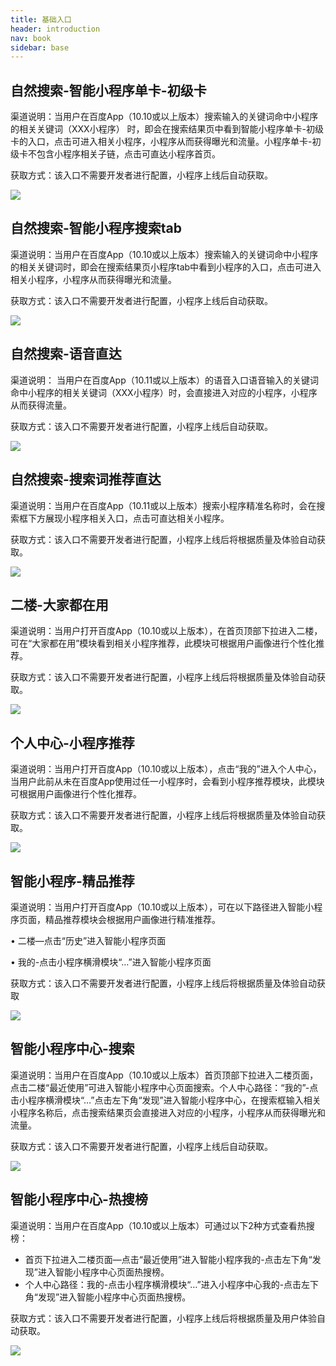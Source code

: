 ```yaml
---
title: 基础入口
header: introduction
nav: book
sidebar: base
---
```



## 自然搜索-智能小程序单卡-初级卡

渠道说明：当用户在百度App（10.10或以上版本）搜索输入的关键词命中小程序的相关关键词（XXX小程序） 时，即会在搜索结果页中看到智能小程序单卡-初级卡的入口，点击可进入相关小程序，小程序从而获得曝光和流量。小程序单卡-初级卡不包含小程序相关子链，点击可直达小程序首页。

获取方式：该入口不需要开发者进行配置，小程序上线后自动获取。

<div class="m-doc-custom-examples">
    <div class="m-doc-custom-examples-correct">
        <img src="../../img/introduction/base/基础流量：自然搜索-小程序单卡-初级卡.png">
    </div>
    <div class="m-doc-custom-examples-correct">
        <img src=" ">
    </div>
    <div class="m-doc-custom-examples-correct">
        <img src=" ">
    </div>     
</div>

## 自然搜索-智能小程序搜索tab

渠道说明：当用户在百度App（10.10或以上版本）搜索输入的关键词命中小程序的相关关键词时，即会在搜索结果页小程序tab中看到小程序的入口，点击可进入相关小程序，小程序从而获得曝光和流量。

获取方式：该入口不需要开发者进行配置，小程序上线后自动获取。

<div class="m-doc-custom-examples">
    <div class="m-doc-custom-examples-correct">
        <img src="../../img/introduction/base/基础入口：自然搜索-小程序.png">
    </div>
    <div class="m-doc-custom-examples-correct">
        <img src=" ">
    </div>
    <div class="m-doc-custom-examples-correct">
        <img src=" ">
    </div>     
</div>

## 自然搜索-语音直达

渠道说明： 当用户在百度App（10.11或以上版本）的语音入口语音输入的关键词命中小程序的相关关键词（XXX小程序）时，会直接进入对应的小程序，小程序从而获得流量。

获取方式：该入口不需要开发者进行配置，小程序上线后自动获取。


<div class="m-doc-custom-examples">
    <div class="m-doc-custom-examples-correct">
        <img src="../../img/introduction/base/基础入口：自然搜索-语音直达.png">
    </div>
    <div class="m-doc-custom-examples-correct">
        <img src=" ">
    </div>
    <div class="m-doc-custom-examples-correct">
        <img src=" ">
    </div>     
</div>

## 自然搜索-搜索词推荐直达

渠道说明：当用户在百度App（10.11或以上版本）搜索小程序精准名称时，会在搜索框下方展现小程序相关入口，点击可直达相关小程序。

获取方式：该入口不需要开发者进行配置，小程序上线后将根据质量及体验自动获取。



<div class="m-doc-custom-examples">
    <div class="m-doc-custom-examples-correct">
        <img src="../../img/introduction/base/基础入口：智能小程序-搜索.png">
    </div>
    <div class="m-doc-custom-examples-correct">
        <img src=" ">
    </div>
    <div class="m-doc-custom-examples-correct">
        <img src=" ">
    </div>     
</div>

## 二楼-大家都在用

渠道说明：当用户打开百度App（10.10或以上版本），在首页顶部下拉进入二楼，可在“大家都在用”模块看到相关小程序推荐，此模块可根据用户画像进行个性化推荐。

获取方式：该入口不需要开发者进行配置，小程序上线后将根据质量及体验自动获取。



<div class="m-doc-custom-examples">
    <div class="m-doc-custom-examples-correct">
        <img src="../../img/introduction/base/重访入口：小程序历史3+我的小程序.png">
    </div>
    <div class="m-doc-custom-examples-correct">
        <img src=" ">
    </div>
    <div class="m-doc-custom-examples-correct">
        <img src=" ">
    </div>     
</div>

## 个人中心-小程序推荐

渠道说明：当用户打开百度App（10.10或以上版本），点击“我的”进入个人中心，当用户此前从未在百度App使用过任一小程序时，会看到小程序推荐模块，此模块可根据用户画像进行个性化推荐。

获取方式：该入口不需要开发者进行配置，小程序上线后将根据质量及体验自动获取。

<div class="m-doc-custom-examples">
    <div class="m-doc-custom-examples-correct">
        <img src="../../img/introduction/base/重访入口：小程序推荐.png">
    </div>
    <div class="m-doc-custom-examples-correct">
        <img src=" ">
    </div>
    <div class="m-doc-custom-examples-correct">
        <img src=" ">
    </div>     
</div>
 

## 智能小程序-精品推荐

渠道说明：当用户打开百度App（10.10或以上版本），可在以下路径进入智能小程序页面，精品推荐模块会根据用户画像进行精准推荐。

•         二楼—点击“历史”进入智能小程序页面

•         我的-点击小程序横滑模块“…”进入智能小程序页面

获取方式：该入口不需要开发者进行配置，小程序上线后将根据质量及体验自动获取


<div class="m-doc-custom-examples">
    <div class="m-doc-custom-examples-correct">
        <img src="../../img/introduction/base/基础入口：智能小程序-搜索7.jpg">
    </div>
    <div class="m-doc-custom-examples-correct">
        <img src=" ">
    </div>
    <div class="m-doc-custom-examples-correct">
        <img src=" ">
    </div>     
</div>

## 智能小程序中心-搜索

渠道说明：当用户在百度App（10.10或以上版本）首页顶部下拉进入二楼页面，点击二楼“最近使用”可进入智能小程序中心页面搜索。个人中心路径：“我的”-点击小程序横滑模块“…”点击左下角“发现”进入智能小程序中心，在搜索框输入相关小程序名称后，点击搜索结果页会直接进入对应的小程序，小程序从而获得曝光和流量。

获取方式：该入口不需要开发者进行配置，小程序上线后自动获取。


<div class="m-doc-custom-examples">
    <div class="m-doc-custom-examples-correct">
        <img src="../../img/introduction/base/基础流量：自然搜索-搜索词推荐直达.png">
    </div>
    <div class="m-doc-custom-examples-correct">
        <img src=" ">
    </div>
    <div class="m-doc-custom-examples-correct">
        <img src=" ">
    </div>     
</div>

## 智能小程序中心-热搜榜

渠道说明：当用户在百度App（10.10或以上版本）可通过以下2种方式查看热搜榜：

* 首页下拉进入二楼页面—点击“最近使用”进入智能小程序我的-点击左下角“发现”进入智能小程序中心页面热搜榜。
* 个人中心路径：我的-点击小程序横滑模块“…”进入小程序中心我的-点击左下角“发现”进入智能小程序中心页面热搜榜。

获取方式：该入口不需要开发者进行配置，小程序上线后将根据质量及用户体验自动获取。

<div class="m-doc-custom-examples">
    <div class="m-doc-custom-examples-correct">
        <img src="../../img/introduction/base/基础流量：热搜榜.png">
    </div>
    <div class="m-doc-custom-examples-correct">
        <img src=" ">
    </div>
    <div class="m-doc-custom-examples-correct">
        <img src=" ">
    </div>     
</div>